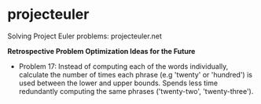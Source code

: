 projecteuler
============

Solving Project Euler problems: projecteuler.net

**Retrospective Problem Optimization Ideas for the Future**

- Problem 17: Instead of computing each of the words individually, calculate the number of times each phrase (e.g 'twenty' or 'hundred') is used between the lower and upper bounds. Spends less time redundantly computing the same phrases ('twenty-two', 'twenty-three').
